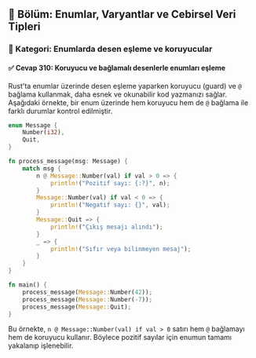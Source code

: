 ## 📘 Bölüm: Enumlar, Varyantlar ve Cebirsel Veri Tipleri  
### 🔹 Kategori: Enumlarda desen eşleme ve koruyucular
#### ✅ Cevap 310: Koruyucu ve bağlamalı desenlerle enumları eşleme

Rust'ta enumlar üzerinde desen eşleme yaparken koruyucu (guard) ve `@` bağlama kullanmak, daha esnek ve okunabilir kod yazmanızı sağlar. Aşağıdaki örnekte, bir enum üzerinde hem koruyucu hem de `@` bağlama ile farklı durumlar kontrol edilmiştir.

```rust
enum Message {
    Number(i32),
    Quit,
}

fn process_message(msg: Message) {
    match msg {
        n @ Message::Number(val) if val > 0 => {
            println!("Pozitif sayı: {:?}", n);
        }
        Message::Number(val) if val < 0 => {
            println!("Negatif sayı: {}", val);
        }
        Message::Quit => {
            println!("Çıkış mesajı alındı");
        }
        _ => {
            println!("Sıfır veya bilinmeyen mesaj");
        }
    }
}

fn main() {
    process_message(Message::Number(42));
    process_message(Message::Number(-7));
    process_message(Message::Quit);
}
```

Bu örnekte, `n @ Message::Number(val) if val > 0` satırı hem `@` bağlamayı hem de koruyucu kullanır. Böylece pozitif sayılar için enumun tamamı yakalanıp işlenebilir.
